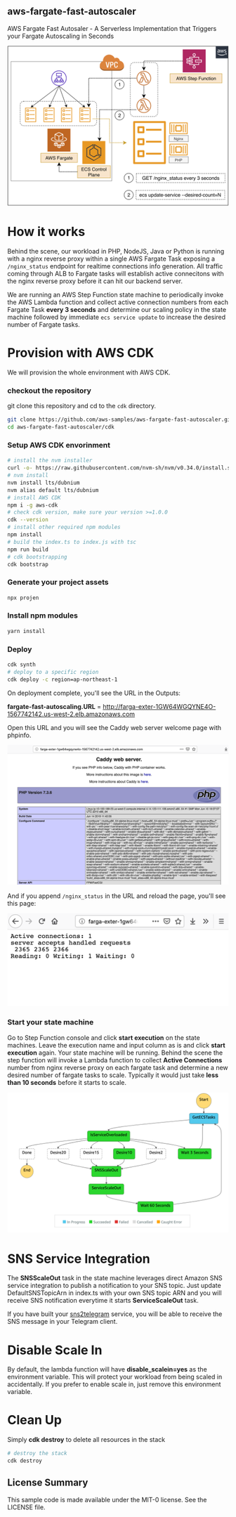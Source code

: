 ## aws-fargate-fast-autoscaler

AWS Fargate Fast Autosaler - A Serverless Implementation that Triggers your Fargate Autoscaling in Seconds



![](images/fargate-fast-autoscaler.png)



# How it works

Behind the scene, our workload in PHP, NodeJS, Java or Python is running with a nginx reverse proxy within a single AWS Fargate Task exposing a `/nginx_status` endpoint for realtime connections info generation. All traffic coming through ALB to Fargate tasks will establish active connecitons with the nginx reverse proxy before it can hit our backend server. 

We are running an AWS Step Function state machine to periodically invoke the AWS Lambda function and collect active connection numbers from each Fargate Task **every 3 seconds** and determine our scaling policy in the state machine followed by immediate `ecs service update` to increase the desired number of Fargate tasks.



# Provision with AWS CDK

We will provision the whole environment with AWS CDK.



### checkout the repository

git clone this repository and cd to the `cdk` directory.

```bash
git clone https://github.com/aws-samples/aws-fargate-fast-autoscaler.git
cd aws-fargate-fast-autoscaler/cdk
```

### Setup AWS CDK envorinment

```bash
# install the nvm installer
curl -o- https://raw.githubusercontent.com/nvm-sh/nvm/v0.34.0/install.sh | bash
# nvm install 
nvm install lts/dubnium
nvm alias default lts/dubnium
# install AWS CDK
npm i -g aws-cdk
# check cdk version, make sure your version >=1.0.0
cdk --version
# install other required npm modules
npm install
# build the index.ts to index.js with tsc
npm run build
# cdk bootstrapping
cdk bootstrap
```

### Generate your project assets

```bash
npx projen
```

### Install npm modules

```bash
yarn install
```

### Deploy

```bash
cdk synth
# deploy to a specific region
cdk deploy -c region=ap-northeast-1 
```

On deployment complete, you'll see the URL in the Outputs:

**fargate-fast-autoscaling.URL** = http://farga-exter-1GW64WGQYNE4O-1567742142.us-west-2.elb.amazonaws.com

Open this URL and you will see the Caddy web server welcome page with phpinfo.

![](images/php-welcome.png)



And if you append `/nginx_status` in the URL and reload the page, you'll see this page:

![](images/nginx-status.png)

### Start your state machine

Go to Step Function console and click **start execution** on the state machines. Leave the execution name and input column as is and click **start execution** again. Your state machine will be running. Behind the scene the step function will invoke a Lambda function to collect **Active Connections** number from nginx reverse proxy on each fargate task and determine a new desired number of fargate tasks to scale. Typically it would just take **less than 10 seconds** before it starts to scale.

![](images/stepfunc.png)

# SNS Service Integration

The **SNSScaleOut** task in the state machine leverages direct Amazon SNS service integration to publish a notification to your SNS topic. Just update DefaultSNSTopicArn in index.ts with your own SNS topic ARN and you will receive SNS notification everytime it starts **ServiceScaleOut** task.

If you have built your [sns2telegram](https://github.com/pahud/sns2telegram) service, you will be able to receive the SNS message in your Telegram client.



# Disable Scale In

By default, the lambda function will have **disable_scalein=yes** as the environment variable. This will protect your workload from being scaled in accidentally. If you prefer to enable scale in, just remove this environment variable.



# Clean Up

Simply **cdk destroy** to delete all resources in the stack

```bash
# destroy the stack
cdk destroy 
```


## License Summary

This sample code is made available under the MIT-0 license. See the LICENSE file.
